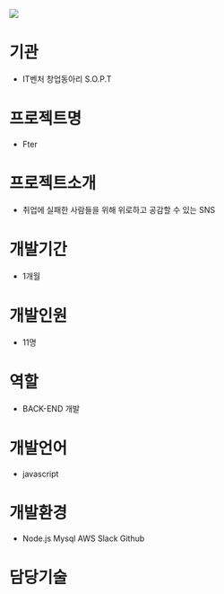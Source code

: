 <img src="https://s3.ap-northeast-2.amazonaws.com/mygit01/Fter3.jpg"></img>
# 기관
+ IT벤처 창업동아리 S.O.P.T
# 프로젝트명
+ Fter
# 프로젝트소개
+ 취업에 실패한 사람들을 위해 위로하고 공감할 수 있는 SNS
# 개발기간
+ 1개월
# 개발인원
+ 11명
# 역할
+ BACK-END 개발
# 개발언어
+ javascript
# 개발환경
+ Node.js Mysql AWS Slack Github
# 담당기술
